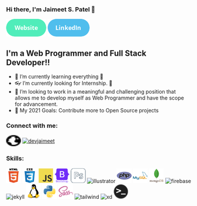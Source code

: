 ### Hi there, I'm Jaimeet S. Patel 👋

[![Website](https://raw.githubusercontent.com/devjaimeet/devjaimeet/main/new-btn-cta.png)](https://devjaimeet.github.io/)
[![Website](https://raw.githubusercontent.com/devjaimeet/devjaimeet/main/linkedin-btn-cta.png)](https://www.linkedin.com/in/devjaimeet/)


## I'm a Web Programmer and Full Stack Developer!!

- 🌱 I’m currently learning everything 🤣
- :eyeglasses: I’m currently looking for Internship. 🤣
- 👯 I’m looking to work in a meaningful and challenging position that allows me to develop myself as Web Programmer and have the scope for advancement.
- 🥅 My 2021 Goals: Contribute more to Open Source projects


### Connect with me:

<p align="left">
<a href="https://devjaimeet.github.io/" target="blank"><img align="center" src="https://raw.githubusercontent.com/iconic/open-iconic/master/svg/globe.svg" alt="devjaimeet" height="30" width="40" /></a>
<a href="https://linkedin.com/in/devjaimeet" target="blank"><img align="center" src="https://cdn.jsdelivr.net/npm/simple-icons@3.0.1/icons/linkedin.svg" alt="devjaimeet" height="30" width="40" /></a>


<br />

### Skills:

<p align="left"> 
<img src="https://raw.githubusercontent.com/devicons/devicon/master/icons/html5/html5-original-wordmark.svg" alt="html5" width="40" height="40"/> 
<img src="https://raw.githubusercontent.com/devicons/devicon/master/icons/css3/css3-original-wordmark.svg" alt="css3" width="40" height="40"/>
<img src="https://raw.githubusercontent.com/devicons/devicon/master/icons/javascript/javascript-original.svg" alt="javascript" width="40" height="40"/>  
<img src="https://raw.githubusercontent.com/devicons/devicon/master/icons/bootstrap/bootstrap-plain-wordmark.svg" alt="bootstrap" width="40" height="40"/> 
<img src="https://raw.githubusercontent.com/devicons/devicon/master/icons/photoshop/photoshop-line.svg" alt="photoshop" width="40" height="40"/> 
<img src="https://www.vectorlogo.zone/logos/adobe_illustrator/adobe_illustrator-icon.svg" alt="illustrator" width="40" height="40"/> 
<img src="https://raw.githubusercontent.com/devicons/devicon/master/icons/php/php-original.svg" alt="php" width="40" height="40"/>
<img src="https://raw.githubusercontent.com/devicons/devicon/master/icons/mysql/mysql-original-wordmark.svg" alt="mysql" width="40" height="40"/>
<img src="https://raw.githubusercontent.com/devicons/devicon/master/icons/mongodb/mongodb-original-wordmark.svg" alt="mongodb" width="40" height="40"/> 
<img src="https://www.vectorlogo.zone/logos/firebase/firebase-icon.svg" alt="firebase" width="40" height="40"/> 
<img src="https://www.vectorlogo.zone/logos/jekyllrb/jekyllrb-icon.svg" alt="jekyll" width="40" height="40"/> 
<img src="https://raw.githubusercontent.com/devicons/devicon/master/icons/linux/linux-original.svg" alt="linux" width="40" height="40"/> 
<img src="https://raw.githubusercontent.com/devicons/devicon/master/icons/python/python-original.svg" alt="python" width="40" height="40"/>
<img src="https://raw.githubusercontent.com/devicons/devicon/master/icons/sass/sass-original.svg" alt="sass" width="40" height="40"/> 
<img src="https://www.vectorlogo.zone/logos/tailwindcss/tailwindcss-icon.svg" alt="tailwind" width="40" height="40"/> 
<img src="https://cdn.worldvectorlogo.com/logos/adobe-xd.svg" alt="xd" width="40" height="40"/> 
<img src="https://raw.githubusercontent.com/github/explore/80688e429a7d4ef2fca1e82350fe8e3517d3494d/topics/terminal/terminal.png" alt="xd" width="40" height="40"/> 
